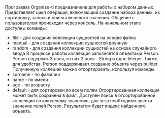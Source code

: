 Программа Organize-ti предназначена для работы с набором данных. Представляет цикл операций, включающий создание набора данных, их сортировку, запись и поиск ключевого значения. Общение с пользователем происходит через консоль.
На начальном этапе доступны команды: 
* file - для создания коллекции сущностей на основе файла
* manual - для создания коллекции сущностей вручную
* random - для создания коллекции сущностей на основе случайного ввода
В процессе работы коллекция заполняется объектами Person. 
Person содержит 3 поля, из них 2 поля - String и одно Integer. Также, для удобства, Person поддерживает создание объекта через builder.
Полученную коллецию можно отсортировать, используя команды:
* surname - по фамилии
* name - по имени
* age - по возрасту
* default - для сортировки по всем полям
Отсортированная коллекция может быть сохранена в файл.
Доступен поиск в отсортированной коллекции по ключевому значению, для чего необходимо ввсети значение полей Person. Результатом будет индекс найденного объекта.